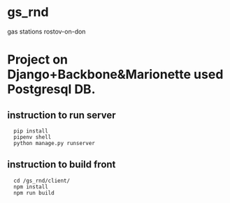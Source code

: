 # gs_rnd
gas stations rostov-on-don

# Project on Django+Backbone&Marionette used Postgresql DB.

## instruction to run server
```
  pip install
  pipenv shell
  python manage.py runserver
```
## instruction to build front
```
  cd /gs_rnd/client/
  npm install
  npm run build
```
